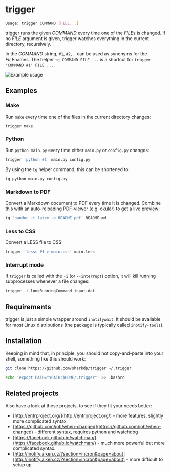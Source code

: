 # trigger

``` bash
Usage: trigger COMMAND [FILE...]
```

trigger runs the given *COMMAND* every time one of the *FILE*s is changed.
If no *FILE* argument is given, trigger watches everything in the current
directory, recursively.

In the *COMMAND* string, `#1`, `#2`, .. can be used as synonyms for the
*FILE*names. The helper `tg COMMAND FILE ...` is a shortcut for
`trigger 'COMMAND #1' FILE ...`.

![Example usage](http://i.imgur.com/xlpR376.gif)

## Examples

### Make

Run `make` every time one of the files in the current directory changes:

```
trigger make
```

### Python

Run `python main.py` every time either `main.py` or `config.py` changes:

``` bash
trigger 'python #1' main.py config.py
```

By using the `tg` helper command, this can be shortened to:

``` bash
tg python main.py config.py
```

### Markdown to PDF

Convert a Markdown document to PDF every time it is changed. Combine this with
an auto-reloading PDF-viewer (e.g. okular) to get a live preview:

``` bash
tg 'pandoc -t latex -o README.pdf' README.md
```

### Less to CSS

Convert a LESS file to CSS:

``` bash
trigger 'lessc #1 > main.css' main.less
```

### Interrupt mode

If `trigger` is called with the `-i` (or `--interrupt`) option, it will kill
running subprocesses whenever a file changes:
``` bash
trigger -i longRunningCommand input.dat
```


## Requirements

trigger is just a simple wrapper around `inotifywait`. It should be available
for most Linux distributions (the package is typically called `inotify-tools`).


## Installation

Keeping in mind that, in principle, you should not copy-and-paste into your
shell, something like this should work:

``` bash
git clone https://github.com/sharkdp/trigger ~/.trigger

echo 'export PATH="$PATH:$HOME/.trigger"' >> .bashrc
```

## Related projects

Also have a look at these projects, to see if they fit your needs better:

- [http://entrproject.org/](http://entrproject.org/) - more features, slightly more complicated syntax
- [https://github.com/joh/when-changed](https://github.com/joh/when-changed) - different syntax, requires python and watchdog
- [https://facebook.github.io/watchman/](https://facebook.github.io/watchman/) - much more powerful but more complicated syntax.
- [http://inotify.aiken.cz/?section=incron&page=about](http://inotify.aiken.cz/?section=incron&page=about) - more difficult to setup up
